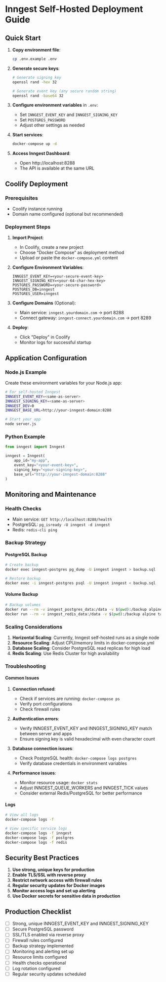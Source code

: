 # Inngest Self-Hosted Deployment Guide

## Quick Start

1. **Copy environment file**:
   ```bash
   cp .env.example .env
   ```

2. **Generate secure keys**:
   ```bash
   # Generate signing key
   openssl rand -hex 32
   
   # Generate event key (any secure random string)
   openssl rand -base64 32
   ```

3. **Configure environment variables** in `.env`:
   - Set `INNGEST_EVENT_KEY` and `INNGEST_SIGNING_KEY`
   - Set `POSTGRES_PASSWORD`
   - Adjust other settings as needed

4. **Start services**:
   ```bash
   docker-compose up -d
   ```

5. **Access Inngest Dashboard**:
   - Open http://localhost:8288
   - The API is available at the same URL

## Coolify Deployment

### Prerequisites
- Coolify instance running
- Domain name configured (optional but recommended)

### Deployment Steps

1. **Import Project**:
   - In Coolify, create a new project
   - Choose "Docker Compose" as deployment method
   - Upload or paste the `docker-compose.yml` content

2. **Configure Environment Variables**:
   ```
   INNGEST_EVENT_KEY=<your-secure-event-key>
   INNGEST_SIGNING_KEY=<your-64-char-hex-key>
   POSTGRES_PASSWORD=<your-secure-password>
   POSTGRES_DB=inngest
   POSTGRES_USER=inngest
   ```

3. **Configure Domains** (Optional):
   - Main service: `inngest.yourdomain.com` → port 8288
   - Connect gateway: `inngest-connect.yourdomain.com` → port 8289

4. **Deploy**:
   - Click "Deploy" in Coolify
   - Monitor logs for successful startup

## Application Configuration

### Node.js Example

Create these environment variables for your Node.js app:

```bash
# For self-hosted Inngest
INNGEST_EVENT_KEY=<same-as-server>
INNGEST_SIGNING_KEY=<same-as-server>
INNGEST_DEV=0
INNGEST_BASE_URL=http://your-inngest-domain:8288

# Start your app
node server.js
```

### Python Example

```python
from inngest import Inngest

inngest = Inngest(
    app_id="my-app",
    event_key="<your-event-key>",
    signing_key="<your-signing-key>",
    base_url="http://your-inngest-domain:8288"
)
```

## Monitoring and Maintenance

### Health Checks
- Main service: `GET http://localhost:8288/health`
- PostgreSQL: `pg_isready -U inngest -d inngest`
- Redis: `redis-cli ping`

### Backup Strategy

#### PostgreSQL Backup
```bash
# Create backup
docker exec inngest-postgres pg_dump -U inngest inngest > backup.sql

# Restore backup
docker exec -i inngest-postgres psql -U inngest inngest < backup.sql
```

#### Volume Backup
```bash
# Backup volumes
docker run --rm -v inngest_postgres_data:/data -v $(pwd):/backup alpine tar czf /backup/postgres-backup.tar.gz /data
docker run --rm -v inngest_redis_data:/data -v $(pwd):/backup alpine tar czf /backup/redis-backup.tar.gz /data
```

### Scaling Considerations

1. **Horizontal Scaling**: Currently, Inngest self-hosted runs as a single node
2. **Resource Scaling**: Adjust CPU/memory limits in docker-compose.yml
3. **Database Scaling**: Consider PostgreSQL read replicas for high load
4. **Redis Scaling**: Use Redis Cluster for high availability

### Troubleshooting

#### Common Issues

1. **Connection refused**:
   - Check if services are running: `docker-compose ps`
   - Verify port configurations
   - Check firewall rules

2. **Authentication errors**:
   - Verify INNGEST_EVENT_KEY and INNGEST_SIGNING_KEY match between server and apps
   - Ensure signing key is valid hexadecimal with even character count

3. **Database connection issues**:
   - Check PostgreSQL health: `docker-compose logs postgres`
   - Verify database credentials in environment variables

4. **Performance issues**:
   - Monitor resource usage: `docker stats`
   - Adjust INNGEST_QUEUE_WORKERS and INNGEST_TICK values
   - Consider external Redis/PostgreSQL for better performance

#### Logs
```bash
# View all logs
docker-compose logs -f

# View specific service logs
docker-compose logs -f inngest
docker-compose logs -f postgres
docker-compose logs -f redis
```

## Security Best Practices

1. **Use strong, unique keys for production**
2. **Enable TLS/SSL with reverse proxy**
3. **Restrict network access with firewall rules**
4. **Regular security updates for Docker images**
5. **Monitor access logs and set up alerting**
6. **Use Docker secrets for sensitive data in production**

## Production Checklist

- [ ] Strong, unique INNGEST_EVENT_KEY and INNGEST_SIGNING_KEY
- [ ] Secure PostgreSQL password
- [ ] SSL/TLS enabled via reverse proxy
- [ ] Firewall rules configured
- [ ] Backup strategy implemented
- [ ] Monitoring and alerting set up
- [ ] Resource limits configured
- [ ] Health checks operational
- [ ] Log rotation configured
- [ ] Regular security updates scheduled